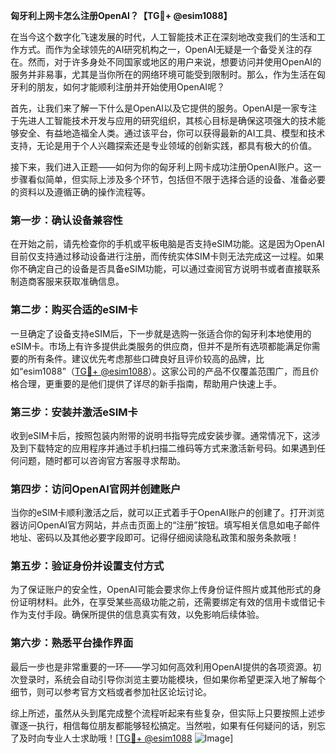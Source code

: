 **匈牙利上网卡怎么注册OpenAI？【TG💪+ @esim1088】**

在当今这个数字化飞速发展的时代，人工智能技术正在深刻地改变我们的生活和工作方式。而作为全球领先的AI研究机构之一，OpenAI无疑是一个备受关注的存在。然而，对于许多身处不同国家或地区的用户来说，想要访问并使用OpenAI的服务并非易事，尤其是当你所在的网络环境可能受到限制时。那么，作为生活在匈牙利的朋友，如何才能顺利注册并开始使用OpenAI呢？

首先，让我们来了解一下什么是OpenAI以及它提供的服务。OpenAI是一家专注于先进人工智能技术开发与应用的研究组织，其核心目标是确保这项强大的技术能够安全、有益地造福全人类。通过该平台，你可以获得最新的AI工具、模型和技术支持，无论是用于个人兴趣探索还是专业领域的创新实践，都具有极大的价值。

接下来，我们进入正题——如何为你的匈牙利上网卡成功注册OpenAI账户。这一步骤看似简单，但实际上涉及多个环节，包括但不限于选择合适的设备、准备必要的资料以及遵循正确的操作流程等。

### **第一步：确认设备兼容性**
在开始之前，请先检查你的手机或平板电脑是否支持eSIM功能。这是因为OpenAI目前仅支持通过移动设备进行注册，而传统实体SIM卡则无法完成这一过程。如果你不确定自己的设备是否具备eSIM功能，可以通过查阅官方说明书或者直接联系制造商客服来获取准确信息。

### **第二步：购买合适的eSIM卡**
一旦确定了设备支持eSIM后，下一步就是选购一张适合你的匈牙利本地使用的eSIM卡。市场上有许多提供此类服务的供应商，但并不是所有选项都能满足你需要的所有条件。建议优先考虑那些口碑良好且评价较高的品牌，比如“esim1088”（[TG💪+ @esim1088](https://t.me/s/esim1088)）。这家公司的产品不仅覆盖范围广，而且价格合理，更重要的是他们提供了详尽的新手指南，帮助用户快速上手。

### **第三步：安装并激活eSIM卡**
收到eSIM卡后，按照包装内附带的说明书指导完成安装步骤。通常情况下，这涉及到下载特定的应用程序并通过手机扫描二维码等方式来激活新号码。如果遇到任何问题，随时都可以咨询官方客服寻求帮助。

### **第四步：访问OpenAI官网并创建账户**
当你的eSIM卡顺利激活之后，就可以正式着手于OpenAI账户的创建了。打开浏览器访问OpenAI官方网站，并点击页面上的“注册”按钮。填写相关信息如电子邮件地址、密码以及其他必要字段即可。记得仔细阅读隐私政策和服务条款哦！

### **第五步：验证身份并设置支付方式**
为了保证账户的安全性，OpenAI可能会要求你上传身份证件照片或其他形式的身份证明材料。此外，在享受某些高级功能之前，还需要绑定有效的信用卡或借记卡作为支付手段。确保所提供的信息真实有效，以免影响后续体验。

### **第六步：熟悉平台操作界面**
最后一步也是非常重要的一环——学习如何高效利用OpenAI提供的各项资源。初次登录时，系统会自动引导你浏览主要功能模块，但如果你希望更深入地了解每个细节，则可以参考官方文档或者参加社区论坛讨论。

综上所述，虽然从头到尾完成整个流程听起来有些复杂，但实际上只要按照上述步骤逐一执行，相信每位朋友都能够轻松搞定。当然啦，如果有任何疑问的话，别忘了及时向专业人士求助哦！[[TG💪+ @esim1088](https://t.me/s/esim1088) ![Image](https://i.postimg.cc/4NQfJmqS/Snipaste-2025-05-13-00-14-12.png)]